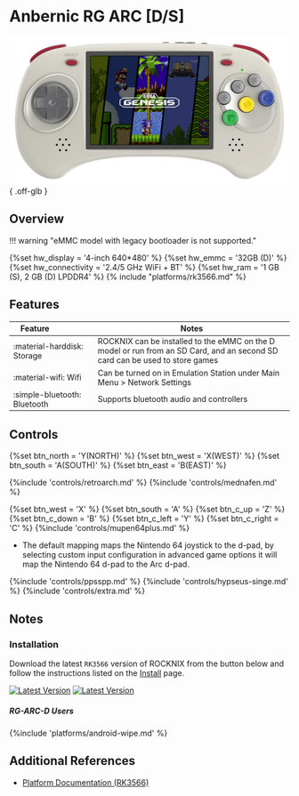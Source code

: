 # Anbernic RG ARC [D/S]

![](../../_inc/images/devices/anbernic-rgarc.png){ .off-glb }

## Overview
!!! warning "eMMC model with legacy bootloader is not supported."

{%set hw_display = '4-inch 640*480' %}
{%set hw_emmc = '32GB (D)' %}
{%set hw_connectivity = '2.4/5 GHz WiFi + BT' %}
{%set hw_ram = '1 GB (S), 2 GB (D) LPDDR4' %}
{% include "platforms/rk3566.md" %}

## Features

| Feature&nbsp;&nbsp;&nbsp;&nbsp;&nbsp;&nbsp;&nbsp;&nbsp;&nbsp;&nbsp;&nbsp;&nbsp;&nbsp;&nbsp;&nbsp;&nbsp; | Notes |
| -- | -- |
| :material-harddisk: Storage | ROCKNIX can be installed to the eMMC on the D model or run from an SD Card, and an second SD card can be used to store games |
| :material-wifi: Wifi | Can be turned on in Emulation Station under Main Menu > Network Settings |
| :simple-bluetooth: Bluetooth | Supports bluetooth audio and controllers |

## Controls

{%set btn_north = 'Y(NORTH)' %}
{%set btn_west = 'X(WEST)' %}
{%set btn_south = 'A(SOUTH)' %}
{%set btn_east = 'B(EAST)' %}

{%include 'controls/retroarch.md' %}
{%include 'controls/mednafen.md' %}

{%set btn_west = 'X' %}
{%set btn_south = 'A' %}
{%set btn_c_up = 'Z' %}
{%set btn_c_down = 'B' %}
{%set btn_c_left = 'Y' %}
{%set btn_c_right = 'C' %}
{%include 'controls/mupen64plus.md' %}

* The default mapping maps the Nintendo 64 joystick to the d-pad, by selecting custom input configuration in advanced game options it will map the Nintendo 64 d-pad to the Arc d-pad.

{%include 'controls/ppsspp.md' %}
{%include 'controls/hypseus-singe.md' %}
{%include 'controls/extra.md' %}

## Notes

### Installation

Download the latest `RK3566` version of ROCKNIX from the button below and follow the instructions listed on the [Install](../../../play/install/) page.

[![Latest Version](https://img.shields.io/github/release/ROCKNIX/distribution.svg?labelColor=111111&color=FF5555&label=Latest&style=flat#only-light)](https://github.com/ROCKNIX/distribution/releases/latest)
[![Latest Version](https://img.shields.io/github/release/ROCKNIX/distribution.svg?labelColor=dddddd&color=FF5555&label=Latest&style=flat#only-dark)](https://github.com/ROCKNIX/distribution/releases/latest)

##### RG-ARC-D Users

{%include 'platforms/android-wipe.md' %}

## Additional References

- [Platform Documentation (RK3566)](https://github.com/ROCKNIX/distribution/blob/main/documentation/PER_DEVICE_DOCUMENTATION/RK3566)
